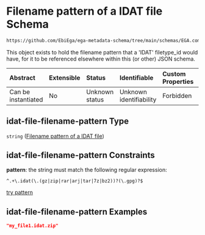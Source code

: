 # Filename pattern of a IDAT file Schema

```txt
https://github.com/EbiEga/ega-metadata-schema/tree/main/schemas/EGA.common-definitions.json#/definitions/idat-file-filename-pattern
```

This object exists to hold the filename pattern that a 'IDAT' filetype\_id would have, for it to be referenced elsewhere within this (or other) JSON schema.

| Abstract            | Extensible | Status         | Identifiable            | Custom Properties | Additional Properties | Access Restrictions | Defined In                                                                                           |
| :------------------ | :--------- | :------------- | :---------------------- | :---------------- | :-------------------- | :------------------ | :--------------------------------------------------------------------------------------------------- |
| Can be instantiated | No         | Unknown status | Unknown identifiability | Forbidden         | Allowed               | none                | [EGA.common-definitions.json\*](../../../schemas/EGA.common-definitions.json "open original schema") |

## idat-file-filename-pattern Type

`string` ([Filename pattern of a IDAT file](ega-12-definitions-filename-pattern-of-a-idat-file.md))

## idat-file-filename-pattern Constraints

**pattern**: the string must match the following regular expression:&#x20;

```regexp
^.+\.idat(\.(gz|zip|rar|arj|tar|7z|bz2))?(\.gpg)?$
```

[try pattern](https://regexr.com/?expression=%5E.%2B%5C.idat\(%5C.\(gz%7Czip%7Crar%7Carj%7Ctar%7C7z%7Cbz2\)\)%3F\(%5C.gpg\)%3F%24 "try regular expression with regexr.com")

## idat-file-filename-pattern Examples

```json
"my_file1.idat.zip"
```
